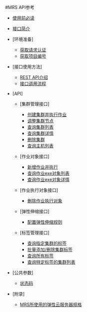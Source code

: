 #MRS API参考

-   [使用前必读](使用前必读.md)
-   [接口简介](接口简介.md)
-   [环境准备]
    -   [获取请求认证](获取请求认证.md)
    -   [获取项目编号](获取项目编号.md)

-   [接口使用方法]
    -   [REST API介绍](REST-API介绍.md)
    -   [接口调用流程](接口调用流程.md)

-   [API]
    -   [集群管理接口]
        -   [创建集群并执行作业](创建集群并执行作业.md)
        -   [调整集群节点](调整集群节点.md)
        -   [查询集群列表](查询集群列表.md)
        -   [查询集群详情](查询集群详情.md)
        -   [删除集群](删除集群.md)
        -   [查询主机列表](查询主机列表.md)

    -   [作业对象接口]
        -   [新增作业并执行](新增作业并执行.md)
        -   [查询作业exe对象列表](查询作业exe对象列表.md)
        -   [查询作业exe对象详情](查询作业exe对象详情.md)

    -   [作业执行对象接口]
        -   [删除作业执行对象](删除作业执行对象.md)

    -   [弹性伸缩接口]
        -   [配置弹性伸缩规则](配置弹性伸缩规则.md)

    -   [标签管理接口]
        -   [查询指定集群的标签](查询指定集群的标签.md)
        -   [批量添加/删除集群标签](批量添加-删除集群标签.md)
        -   [查询所有标签](查询所有标签.md)
        -   [查询特定标签的集群列表](查询特定标签的集群列表.md)


-   [公共参数]
    -   [状态码](状态码.md)

-   [附录]
    -   [MRS所使用的弹性云服务器规格](MRS所使用的弹性云服务器规格.md)

